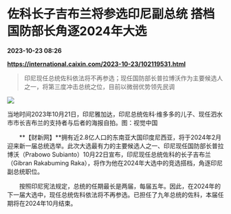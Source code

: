 # 佐科长子吉布兰将参选印尼副总统 搭档国防部长角逐2024年大选

**2023-10-23 08:26**

**https://international.caixin.com/2023-10-23/102119531.html**

> 印尼现任总统佐科依法将不再参选；现任国防部长普拉博沃作为主要候选人之一，将第三度冲击总统之位，目前以微弱优势领先民调

  

![](https://img.caixin.com/2023-10-23/169804908173425_840_560.jpg)

当地时间2023年10月21日，印尼雅加达，印尼总统佐科·维多多的儿子、现任泗水市市长吉布兰的支持者与后者的海报自拍。图：视觉中国

  

　　**【财新网】**拥有近2.8亿人口的东南亚大国印度尼西亚，将于2024年2月迎来新一届总统选举。此次大选最有力的主要候选人之一、印尼现任国防部长普拉博沃（Prabowo Subianto）10月22日宣布，印尼现任总统佐科的长子吉布兰（Gibran Rakabuming Raka），将作为他在2024年大选中的竞选搭档，角逐印尼副总统职位。

　　按照印尼宪法规定，总统的任期最长是两届，每届五年。因此，在2024年的下一届大选中，现任总统佐科依法将不再参选。已担任了九年总统的佐科，本届任期将在2024年10月结束。